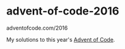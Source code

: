 # advent-of-code-2016
adventofcode.com/2016

My solutions to this year's [Advent of Code](http://adventofcode.com/2016).
